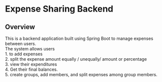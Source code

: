 # Expense Sharing Backend
## Overview

This is a backend application built using Spring Boot to manage expenses between users. 
<br/> 
The system allows users <br/> 
        1.  to add expenses <br/> 
        2.  split the expense amount equally / unequally/ amount or percentage <br/> 
        3.  view their expenditures <br/> 
        4.  Get their final balances. <br/> 
        5.  create groups, add members, and split expenses among group members.
        
       